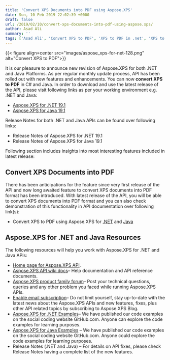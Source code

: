 ```yaml
---
title: 'Convert XPS Documents into PDF using Aspose.XPS'
date: Sun, 10 Feb 2019 22:02:39 +0000
draft: false
url: /2019/02/10/convert-xps-documents-into-pdf-using-aspose.xps/
author: Asad Ali
summary: ''
tags: ['Asad Ali', 'Convert XPS to PDF', 'XPS to PDF in .net', 'XPS to PDF in CSharp', 'XPS to PDF in Java']
---
```




{{< figure align=center src="images/aspose_xps-for-net-128.png" alt="Convert XPS to PDF">}}


It is our pleasure to announce new revision of Aspose.XPS for both .NET and Java Platforms. As per regular monthly update process, API has been rolled out with new features and enhancements. You can now **convert XPS to PDF** in C# and Java. In order to download and use the latest release of the API, please visit following links as per your working environment e.g. .NET and Java:

*   [Aspose.XPS for .NET 19.1][1]
*   [Aspose.XPS for Java 19.1][2]

Release Notes for both .NET and Java APIs can be found over following links:

*   Release Notes of Aspose.XPS for .NET 19.1
*   Release Notes of Aspose.XPS for Java 19.1

Following section includes insights into most interesting features included in latest release:

## Convert XPS Documents into PDF

There has been anticipations for the feature since very first release of the API and now long awaited feature to convert XPS documents into PDF format has been introduced. With latest release of the API, you will be able to convert XPS documents into PDF format and you can also check demonstration of this functionality in API documentation over following link(s):

*   Convert XPS to PDF using Aspose.XPS for [.NET][3] and [Java][4]

## Aspose.XPS for .NET and Java Resources

The following resources will help you work with Aspose.XPS for .NET and Java APIs:

*   [Home page for Aspose.XPS API][5].
*   [Aspose.XPS API wiki docs][6]– Help documentation and API reference documents.
*   [Aspose.XPS product family forum][7]– Post your technical questions, queries and any other problem you faced while running Aspose.XPS APIs.
*   [Enable email subscription][8]– Do not limit yourself, stay up-to-date with the latest news about the Aspose.XPS APIs and new features, fixes, plus other API related topics by subscribing to Aspose.XPS Blog.
*   [Aspose.XPS for .NET Examples][9]– We have published our code examples on the social coding website GitHub.com. Anyone can explore the code examples for learning purposes.
*   [Aspose.XPS for Java Examples][10] – We have published our code examples on the social coding website GitHub.com. Anyone could explore the code examples for learning purposes.
*   Release Notes (.NET and Java) – For details on API fixes, please check Release Notes having a complete list of the new features.




[1]: https://www.nuget.org/packages/Aspose.XPS/19.1.0
[2]: https://downloads.aspose.com/total
[3]: https://docs.aspose.com/
[4]: https://docs.aspose.com/
[5]: http://www.aspose.com/products/xps
[6]: https://docs.aspose.com/
[7]: https://forum.aspose.com/c/xps
[8]: https://blog.aspose.com/category/aspose-products/aspose-xps-product-family/
[9]: https://github.com/aspose-page/Aspose.Page-for-.NET
[10]: https://github.com/aspose-page/Aspose.Page-for-Java



